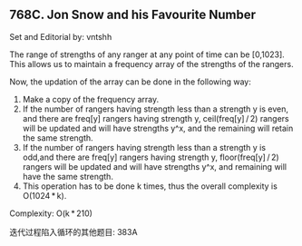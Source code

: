 ## 768C. Jon Snow and his Favourite Number
Set and Editorial by: vntshh

The range of strengths of any ranger at any point of time can be [0,1023]. 
This allows us to maintain a frequency array of the strengths of the rangers.

Now, the updation of the array can be done in the following way:
1. Make a copy of the frequency array.
2. If the number of rangers having strength less than a strength y is even, and there are freq[y] rangers having strength y,
	ceil(freq[y] / 2) rangers will be updated and will have strengths y^x, and the remaining will retain the same strength.
3. If the number of rangers having strength less than a strength y is odd,and there are freq[y] rangers having strength y,
	floor(freq[y] / 2) rangers will be updated and will have strengths y^x, and remaining will have the same strength.
4. This operation has to be done k times, thus the overall complexity is O(1024 * k).

Complexity: O(k * 210)

迭代过程陷入循环的其他题目: 383A
